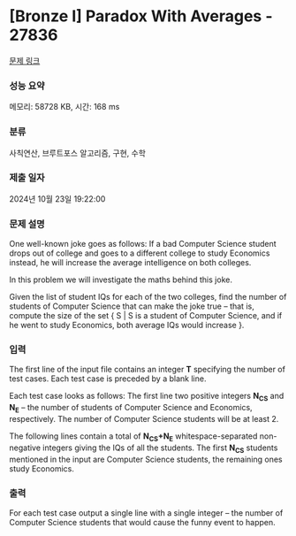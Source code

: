 # [Bronze I] Paradox With Averages - 27836 

[문제 링크](https://www.acmicpc.net/problem/27836) 

### 성능 요약

메모리: 58728 KB, 시간: 168 ms

### 분류

사칙연산, 브루트포스 알고리즘, 구현, 수학

### 제출 일자

2024년 10월 23일 19:22:00

### 문제 설명

<p>One well-known joke goes as follows: If a bad Computer Science student drops out of college and goes to a different college to study Economics instead, he will increase the average intelligence on both colleges.</p>

<p>In this problem we will investigate the maths behind this joke.</p>

<p>Given the list of student IQs for each of the two colleges, find the number of students of Computer Science that can make the joke true – that is, compute the size of the set { S | S is a student of Computer Science, and if he went to study Economics, both average IQs would increase }.</p>

### 입력 

 <p>The first line of the input file contains an integer <b>T</b> specifying the number of test cases. Each test case is preceded by a blank line.</p>

<p>Each test case looks as follows: The first line two positive integers <b>N<sub>CS</sub></b> and <b>N<sub>E</sub></b> – the number of students of Computer Science and Economics, respectively. The number of Computer Science students will be at least 2.</p>

<p>The following lines contain a total of <b>N<sub>CS</sub>+N<sub>E</sub></b> whitespace-separated non-negative integers giving the IQs of all the students. The first <b>N<sub>CS</sub></b> students mentioned in the input are Computer Science students, the remaining ones study Economics.</p>

### 출력 

 <p>For each test case output a single line with a single integer – the number of Computer Science students that would cause the funny event to happen.</p>

